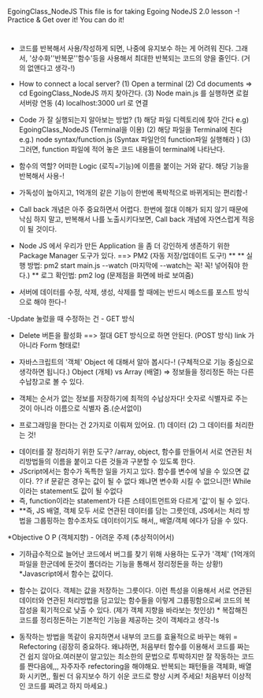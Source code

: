 EgoingClass_NodeJS
This file is for taking Egoing NodeJS 2.0 lesson -! Practice & Get over it! You can do it!

# 
* 코드를 반복해서 사용/작성하게 되면, 나중에 유지보수 하는 게 어려워 진다. 그래서, '상수화''반복문''함수'등을 사용해서 최대한 반복되는 코드의 양을 줄인다. (거의 없앤다고 생각-!)

- How to connect a local server? 
(1) Open a terminal
(2) Cd documents => cd EgoingClass_NodeJS 까지 찾아간다.
(3) Node main.js 를 실행하면 로컬 서버랑 연동
(4) localhost:3000 url 로 연결

- Code 가 잘 실행되는지 알아보는 방법? 
(1) 해당 파일 디렉토리에 찾아 간다 e.g) EgoingClass_NodeJS (Terminal을 이용)
(2) 해당 파일을 Terminal에 친다 e.g.) node syntax/function.js (Syntax 파일안의 function파일 실행해라 )
(3) 그러면, function 파일에 적어 놓은 코드 내용들이 terminal에 나타난다. 

- 함수의 역할? 어떠한 Logic (로직=기능)에 이름을 붙이는 거와 같다. 해당 기능을 반복해서 사용-!
 * 가독성이 높아지고, 1억개의 같은 기능이 한번에 폭박적으로 바뀌게되는 편리함-!


- Call back 개념은 아주 중요하면서 어렵다. 한번에 절대 이해가 되지 않기 때문에 낙심 하지 말고, 반복해서 나를 노출시키다보면, Call back 개념에 자연스럽게 적응이 될 것이다. 

- Node JS 에서 우리가 만든 Application 을 좀 더 강인하게 생존하기 위한 Package Manager 도구가 있다. ==> PM2 (자동 저장/업데이트 도구!)
** 
** 실행 방법: pm2 start main.js --watch (마지막에 --watch는 꼭! 꼭! 넣어줘야 한다.)
** 로그 확인법: pm2 log (문제점을 화면에 바로 보여줌)

- 서버에 데이터를 수정, 삭제, 생성, 삭제를 할 때에는 반드시 메소드를 포스트 방식으로 해야 한다-!

-Update 눌렀을 때 수정하는 건 - GET 방식
- Delete 버튼을 활성화 ==> 절대 GET 방식으로 하면 안된다. (POST 방식) link 가 아니라 Form 형태로! 

* 자바스크립트의 '객체' Object 에 대해서 알아 봅시다-! (구체적으로 기능 중심으로 생각하면 됩니다.)
Object (개체) vs Array (배열) => 정보들을 정리정돈 하는 다른 수납창고로 볼 수 있다. 
- 객체는 순서가 없는 정보를 저장하기에 최적의 수납상자다! 숫자로 식별자로 주는 것이 아니라 이름으로 식별자 줌.(순서없이)

* 프로그래밍을 한다는 건 2가지로 이뤄져 있어요. (1) 데이터 (2) 그 데이터를 처리한는 것! 
- 데이터를 잘 정리하기 위한 도구? /array, object, 함수를 만들어서 서로 연관된 처리방법들의 이름을 붙이고 다른 것들과 구분할 수 있도록 한다. 
- JScript에서는 함수가 독특한 일을 가지고 있다. 함수를 변수에 넣을 수 있으면 값이다. ?? 
if 문같은 경우는 값이 될 수 없다 왜냐면 변수화 시킬 수 없으니깐! While이라는 statement도 값이 될 수없다
- 즉, function이라는 statement가 다른 스테이트먼트와 다르게 '값'이 될 수 있다.
- **즉, JS 배열, 객체 모두 서로 연관된 데이터를 담는 그릇인데, JS에서는 처리 방법을 그룹핑하는 함수조차도 데이터이기도 해서,, 배열/객체 에다가 담을 수 있다.

*Objective O P (객체지향) - 어려운 주제 (추상적이어서)
- 기하급수적으로 늘어난 코드에서 버그를 찾기 위해 사용하는 도구가 '객체' (1억개의 파일을 한군데에 둔것이 폴더라는 기능을 통해서 정리정돈을 하는 상황!) *Javascript에서 함수는 값이다.

- 함수는 값이다. 객체는 값을 저장하는 그릇이다. 이런 특성을 이용해서 서로 연관된 데이터와 연관된 처리방법을 담고있는 함수들을 이렇게 그룹핑함으로써 코드의 복잡성을 획기적으로 낮출 수 있다. (제가 객체 지향을 바라보는 첫인상) * 복잡해진 코드를 정리정돈하는 기본적인 기능을 제공하는 것이 객체라고 생각-!s

- 동작하는 방법을 똑같이 유지하면서 내부의 코드를 효율적으로 바꾸는 해위 = Refectoring (굉장히 중요하다. 왜냐하면, 처음부터 함수를 이용해서 코드를 짜는건 쉽지 않아요.여러분이 알고있는 최소한의 문법으로 투박하지만 잘 작동하는 코드를 짠다음에,,, 자주자주 refectoring을 해야해요. 반복되는 패턴들을 객체화, 배열화 시키면,, 훨씬 더 유지보수 하기 쉬운 코드로 향상 시켜 주세요! 처음부터 이상적인 코드를 짜려고 하지 마세요.)